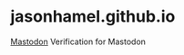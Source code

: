 # jasonhamel.github.io
<a rel="me" href="https://mastodon.social/@jasonhamel">Mastodon</a>
Verification for Mastodon

